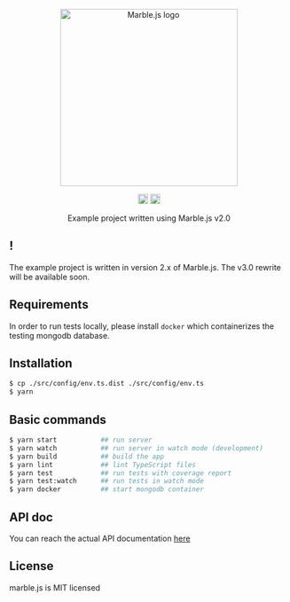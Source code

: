 <p align="center">
  <a href="http://marblejs.com">
    <img src="https://github.com/marblejs/marble/blob/master/assets/img/logo.png?raw=true" width="320" alt="Marble.js logo"/>
  </a>
</p>

<p align="center">
<img src="https://travis-ci.com/marblejs/example.svg?branch=master" alt="Travis-CI status" height="18">
<a href="https://codecov.io/gh/marblejs/example?branch=master">
  <img src="https://codecov.io/gh/marblejs/example/coverage.svg?branch=master" alt="Codecov coverage" height="18">
</a>
</p>

<p align="center">
Example project written using Marble.js v2.0
</p>

## !
The example project is written in version 2.x of Marble.js. The v3.0 rewrite will be available soon.

## Requirements
In order to run tests locally, please install `docker` which containerizes the testing mongodb database.

## Installation

```bash
$ cp ./src/config/env.ts.dist ./src/config/env.ts
$ yarn
````

## Basic commands

```bash
$ yarn start           ## run server
$ yarn watch           ## run server in watch mode (development)
$ yarn build           ## build the app
$ yarn lint            ## lint TypeScript files
$ yarn test            ## run tests with coverage report
$ yarn test:watch      ## run tests in watch mode
$ yarn docker          ## start mongodb container
```

## API doc
You can reach the actual API documentation [here](https://marblejs.docs.apiary.io)

## License

marble.js is MIT licensed
